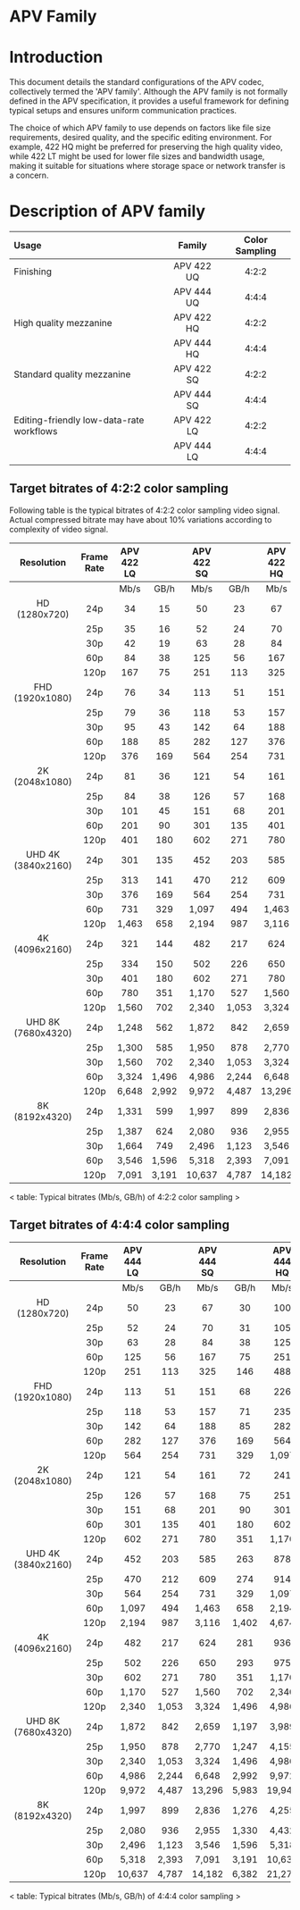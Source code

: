 APV Family
==============

# Introduction

This document details the standard configurations of the APV codec, collectively termed the 'APV family'. Although the APV family is not formally defined in the APV specification, it provides a useful framework for defining typical setups and ensures uniform communication practices.

The choice of which APV family to use depends on factors like file size requirements, desired quality, and the specific editing environment. For example, 422 HQ might be preferred for preserving the high quality video, while 422 LT might be used for lower file sizes and bandwidth usage, making it suitable for situations where storage space or network transfer is a concern.

# Description of APV family

| Usage | Family | Color Sampling |
|:-------------|:--------------:|:------:|
| Finishing                                | APV 422 UQ | 4:2:2 | 
|                                          | APV 444 UQ | 4:4:4 | 
| High quality mezzanine                   | APV 422 HQ | 4:2:2 | 
|                                          | APV 444 HQ | 4:4:4 | 
| Standard quality mezzanine               | APV 422 SQ | 4:2:2 | 
|                                          | APV 444 SQ | 4:4:4 | 
| Editing-friendly low-data-rate workflows | APV 422 LQ | 4:2:2 | 
|                                          | APV 444 LQ | 4:4:4 | 


## Target bitrates of 4:2:2 color sampling

Following table is the typical bitrates of 4:2:2 color sampling video signal.
Actual compressed bitrate may have about 10% variations according to complexity of video signal.

|Resolution | Frame Rate | APV 422 LQ | | APV 422 SQ | | APV 422 HQ | | APV 422 UQ | |
|:---: | :---: | :---: | :---: | :---: | :---: | :---: | :---: | :---: | :---: |
| |  | Mb/s | GB/h | Mb/s | GB/h | Mb/s | GB/h | Mb/s | GB/h|
|HD (1280x720) | 24p | 34 | 15 | 50 | 23 | 67 | 30 | 100 | 45|
| | 25p | 35 | 16 | 52 | 24 | 70 | 31 | 105 | 47|
| | 30p | 42 | 19 | 63 | 28 | 84 | 38 | 125 | 56|
| | 60p | 84 | 38 | 125 | 56 | 167 | 75 | 251 | 113|
| | 120p | 167 | 75 | 251 | 113 | 325 | 146 | 488 | 219|
|FHD (1920x1080) | 24p | 76 | 34 | 113 | 51 | 151 | 68 | 226 | 102|
| | 25p | 79 | 36 | 118 | 53 | 157 | 71 | 235 | 106|
| | 30p | 95 | 43 | 142 | 64 | 188 | 85 | 282 | 127|
| | 60p | 188 | 85 | 282 | 127 | 376 | 169 | 564 | 254|
| | 120p | 376 | 169 | 564 | 254 | 731 | 329 | 1,097 | 494|
|2K (2048x1080) | 24p | 81 | 36 | 121 | 54 | 161 | 72 | 241 | 108|
| | 25p | 84 | 38 | 126 | 57 | 168 | 75 | 251 | 113|
| | 30p | 101 | 45 | 151 | 68 | 201 | 90 | 301 | 135|
| | 60p | 201 | 90 | 301 | 135 | 401 | 180 | 602 | 271|
| | 120p | 401 | 180 | 602 | 271 | 780 | 351 | 1,170 | 527|
|UHD 4K (3840x2160) | 24p | 301 | 135 | 452 | 203 | 585 | 263 | 878 | 395|
| | 25p | 313 | 141 | 470 | 212 | 609 | 274 | 914 | 411|
| | 30p | 376 | 169 | 564 | 254 | 731 | 329 | 1,097 | 494|
| | 60p | 731 | 329 | 1,097 | 494 | 1,463 | 658 | 2,194 | 987|
| | 120p | 1,463 | 658 | 2,194 | 987 | 3,116 | 1,402 | 4,674 | 2,103|
|4K (4096x2160) | 24p | 321 | 144 | 482 | 217 | 624 | 281 | 936 | 421|
| | 25p | 334 | 150 | 502 | 226 | 650 | 293 | 975 | 439|
| | 30p | 401 | 180 | 602 | 271 | 780 | 351 | 1,170 | 527|
| | 60p | 780 | 351 | 1,170 | 527 | 1,560 | 702 | 2,340 | 1,053|
| | 120p | 1,560 | 702 | 2,340 | 1,053 | 3,324 | 1,496 | 4,986 | 2,244|
|UHD 8K (7680x4320) | 24p | 1,248 | 562 | 1,872 | 842 | 2,659 | 1,197 | 3,989 | 1,795|
| | 25p | 1,300 | 585 | 1,950 | 878 | 2,770 | 1,247 | 4,155 | 1,870|
| | 30p | 1,560 | 702 | 2,340 | 1,053 | 3,324 | 1,496 | 4,986 | 2,244|
| | 60p | 3,324 | 1,496 | 4,986 | 2,244 | 6,648 | 2,992 | 9,972 | 4,487|
| | 120p | 6,648 | 2,992 | 9,972 | 4,487 | 13,296 | 5,983 | 19,944 | 8,975|
|8K (8192x4320) | 24p | 1,331 | 599 | 1,997 | 899 | 2,836 | 1,276 | 4,255 | 1,915|
| | 25p | 1,387 | 624 | 2,080 | 936 | 2,955 | 1,330 | 4,432 | 1,994|
| | 30p | 1,664 | 749 | 2,496 | 1,123 | 3,546 | 1,596 | 5,318 | 2,393|
| | 60p | 3,546 | 1,596 | 5,318 | 2,393 | 7,091 | 3,191 | 10,637 | 4,787|
| | 120p | 7,091 | 3,191 | 10,637 | 4,787 | 14,182 | 6,382 | 21,274 | 9,573|

< table: Typical bitrates (Mb/s, GB/h) of 4:2:2 color sampling >

## Target bitrates of 4:4:4 color sampling

|Resolution | Frame Rate | APV 444 LQ | | APV 444 SQ | | APV 444 HQ | | APV 444 UQ | |
|:---: | :---: | :---: | :---: | :---: | :---: | :---: | :---: | :---: | :---: |
| |  | Mb/s | GB/h | Mb/s | GB/h | Mb/s | GB/h | Mb/s | GB/h|
|HD (1280x720) | 24p | 50 | 23 | 67 | 30 | 100 | 45 | 134 | 60|
| | 25p | 52 | 24 | 70 | 31 | 105 | 47 | 139 | 63|
| | 30p | 63 | 28 | 84 | 38 | 125 | 56 | 167 | 75|
| | 60p | 125 | 56 | 167 | 75 | 251 | 113 | 325 | 146|
| | 120p | 251 | 113 | 325 | 146 | 488 | 219 | 650 | 293|
|FHD (1920x1080) | 24p | 113 | 51 | 151 | 68 | 226 | 102 | 301 | 135|
| | 25p | 118 | 53 | 157 | 71 | 235 | 106 | 313 | 141|
| | 30p | 142 | 64 | 188 | 85 | 282 | 127 | 376 | 169|
| | 60p | 282 | 127 | 376 | 169 | 564 | 254 | 731 | 329|
| | 120p | 564 | 254 | 731 | 329 | 1,097 | 494 | 1,463 | 658|
|2K (2048x1080) | 24p | 121 | 54 | 161 | 72 | 241 | 108 | 321 | 144|
| | 25p | 126 | 57 | 168 | 75 | 251 | 113 | 334 | 150|
| | 30p | 151 | 68 | 201 | 90 | 301 | 135 | 401 | 180|
| | 60p | 301 | 135 | 401 | 180 | 602 | 271 | 780 | 351|
| | 120p | 602 | 271 | 780 | 351 | 1,170 | 527 | 1,560 | 702|
|UHD 4K (3840x2160) | 24p | 452 | 203 | 585 | 263 | 878 | 395 | 1,170 | 527|
| | 25p | 470 | 212 | 609 | 274 | 914 | 411 | 1,219 | 548|
| | 30p | 564 | 254 | 731 | 329 | 1,097 | 494 | 1,463 | 658|
| | 60p | 1,097 | 494 | 1,463 | 658 | 2,194 | 987 | 3,116 | 1,402|
| | 120p | 2,194 | 987 | 3,116 | 1,402 | 4,674 | 2,103 | 6,233 | 2,805|
|4K (4096x2160) | 24p | 482 | 217 | 624 | 281 | 936 | 421 | 1,248 | 562|
| | 25p | 502 | 226 | 650 | 293 | 975 | 439 | 1,300 | 585|
| | 30p | 602 | 271 | 780 | 351 | 1,170 | 527 | 1,560 | 702|
| | 60p | 1,170 | 527 | 1,560 | 702 | 2,340 | 1,053 | 3,324 | 1,496|
| | 120p | 2,340 | 1,053 | 3,324 | 1,496 | 4,986 | 2,244 | 6,648 | 2,992|
|UHD 8K (7680x4320) | 24p | 1,872 | 842 | 2,659 | 1,197 | 3,989 | 1,795 | 5,318 | 2,393|
| | 25p | 1,950 | 878 | 2,770 | 1,247 | 4,155 | 1,870 | 5,540 | 2,493|
| | 30p | 2,340 | 1,053 | 3,324 | 1,496 | 4,986 | 2,244 | 6,648 | 2,992|
| | 60p | 4,986 | 2,244 | 6,648 | 2,992 | 9,972 | 4,487 | 13,296 | 5,983|
| | 120p | 9,972 | 4,487 | 13,296 | 5,983 | 19,944 | 8,975 | 26,592 | 11,966|
|8K (8192x4320) | 24p | 1,997 | 899 | 2,836 | 1,276 | 4,255 | 1,915 | 5,673 | 2,553|
| | 25p | 2,080 | 936 | 2,955 | 1,330 | 4,432 | 1,994 | 5,909 | 2,659|
| | 30p | 2,496 | 1,123 | 3,546 | 1,596 | 5,318 | 2,393 | 7,091 | 3,191|
| | 60p | 5,318 | 2,393 | 7,091 | 3,191 | 10,637 | 4,787 | 14,182 | 6,382|
| | 120p | 10,637 | 4,787 | 14,182 | 6,382 | 21,274 | 9,573 | 28,365 | 12,764|


< table: Typical bitrates (Mb/s, GB/h) of 4:4:4 color sampling >
